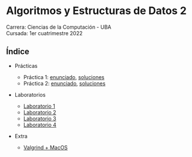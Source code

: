 # Algoritmos y Estructuras de Datos 2

Carrera: Ciencias de la Computación - UBA\
Cursada: 1er cuatrimestre 2022

## Índice

- Prácticas

  - Práctica 1: [enunciado](Prácticas/Enunciados/Práctica1.pdf), [soluciones](Prácticas/Soluciones/Práctica1)
  - Práctica 2: [enunciado](Prácticas/Enunciados/Práctica2.pdf), [soluciones](Prácticas/Soluciones/Práctica2.md)

- Laboratorios

  - [Laboratorio 1](Laboratorios/labo01)
  - [Laboratorio 2](Laboratorios/labo02)
  - [Laboratorio 3](Laboratorios/labo03)
  - [Laboratorio 4](Laboratorios/labo04)

- Extra

  - [Valgrind + MacOS](Laboratorios/valgrind-mac)
